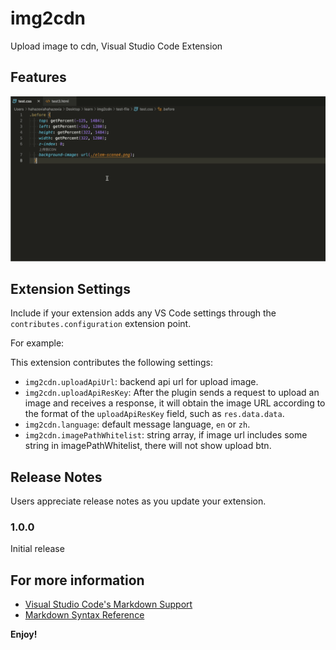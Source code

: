 # img2cdn

Upload image to cdn, Visual Studio Code Extension

## Features

![feature](./img2cdn_feature.gif)

## Extension Settings

Include if your extension adds any VS Code settings through the `contributes.configuration` extension point.

For example:

This extension contributes the following settings:

* `img2cdn.uploadApiUrl`: backend api url for upload image.
* `img2cdn.uploadApiResKey`: After the plugin sends a request to upload an image and receives a response, it will obtain the image URL according to the format of the `uploadApiResKey` field, such as `res.data.data`.
* `img2cdn.language`: default message language, `en` or `zh`.
* `img2cdn.imagePathWhitelist`: string array, if image url includes some string in imagePathWhitelist, there will not show upload btn.

## Release Notes

Users appreciate release notes as you update your extension.

### 1.0.0

Initial release

## For more information

* [Visual Studio Code's Markdown Support](http://code.visualstudio.com/docs/languages/markdown)
* [Markdown Syntax Reference](https://help.github.com/articles/markdown-basics/)

**Enjoy!**
